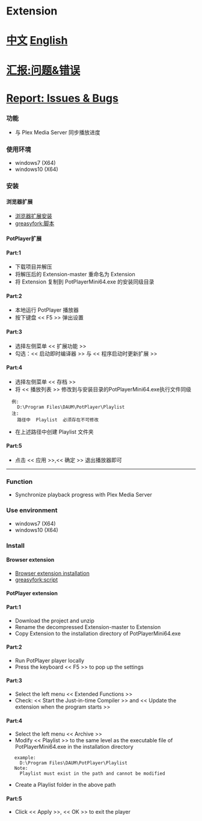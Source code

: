 # Extension

# [中文](#功能) [English](#Function) 
# [汇报:问题&错误](https://github.com/Plex-External-Player-PotPlayer/Extension/issues)
# [Report: Issues & Bugs](https://github.com/Plex-External-Player-PotPlayer/Extension/issues)

### <a id="功能">功能</a>
- 与 Plex Media Server 同步播放进度
### 使用环境
- windows7  (X64)
- windows10 (X64)
### 安装
#### 浏览器扩展
- [浏览器扩展安装](https://www.tampermonkey.net/)
- [greasyfork:脚本](https://greasyfork.org/zh-CN/scripts/430099-plex-external-player-potplayer)

#### PotPlayer扩展
#### Part:1
- 下载项目并解压
- 将解压后的 Extension-master 重命名为 Extension
- 将 Extension 复制到 PotPlayerMini64.exe 的安装同级目录
#### Part:2
- 本地运行 PotPlayer 播放器
- 按下键盘 << F5 >> 弹出设置
#### Part:3
- 选择左侧菜单 << 扩展功能 >>
- 勾选：<< 启动即时编译器 >> 与 << 程序启动时更新扩展 >>
#### Part:4
- 选择左侧菜单 << 存档 >>
- 将 << 播放列表 >> 修改到与安装目录的PotPlayerMini64.exe执行文件同级
```
  例: 
    D:\Program Files\DAUM\PotPlayer\Playlist
  注:
    路径中  Playlist  必须存在不可修改
```
- 在上述路径中创建 Playlist 文件夹
#### Part:5
- 点击 << 应用 >>,<< 确定 >> 退出播放器即可


***


### <a id="Function">Function</a>
- Synchronize playback progress with Plex Media Server
### Use environment
- windows7 (X64)
- windows10 (X64)
### Install
#### Browser extension
- [Browser extension installation](https://www.tampermonkey.net/)
- [greasyfork:script](https://greasyfork.org/zh-CN/scripts/430099-plex-external-player-potplayer)

#### PotPlayer extension
#### Part:1
- Download the project and unzip
- Rename the decompressed Extension-master to Extension
- Copy Extension to the installation directory of PotPlayerMini64.exe
#### Part:2
- Run PotPlayer player locally
- Press the keyboard << F5 >> to pop up the settings
#### Part:3
- Select the left menu << Extended Functions >>
- Check: << Start the Just-in-time Compiler >> and << Update the extension when the program starts >>
#### Part:4
- Select the left menu << Archive >>
- Modify << Playlist >> to the same level as the executable file of PotPlayerMini64.exe in the installation directory
```
   example: 
     D:\Program Files\DAUM\PotPlayer\Playlist
   Note:
     Playlist must exist in the path and cannot be modified
```
- Create a Playlist folder in the above path
#### Part:5
- Click << Apply >>, << OK >> to exit the player
